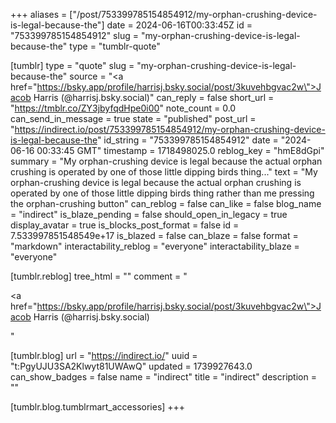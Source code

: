 +++
aliases = ["/post/753399785154854912/my-orphan-crushing-device-is-legal-because-the"]
date = 2024-06-16T00:33:45Z
id = "753399785154854912"
slug = "my-orphan-crushing-device-is-legal-because-the"
type = "tumblr-quote"

[tumblr]
type = "quote"
slug = "my-orphan-crushing-device-is-legal-because-the"
source = "<a href=\"https://bsky.app/profile/harrisj.bsky.social/post/3kuvehbgvac2w\">Jacob Harris (@harrisj.bsky.social)</a>"
can_reply = false
short_url = "https://tmblr.co/ZY3jbyfqdHpe0i00"
note_count = 0.0
can_send_in_message = true
state = "published"
post_url = "https://indirect.io/post/753399785154854912/my-orphan-crushing-device-is-legal-because-the"
id_string = "753399785154854912"
date = "2024-06-16 00:33:45 GMT"
timestamp = 1718498025.0
reblog_key = "hmE8dGpi"
summary = "My orphan-crushing device is legal because the actual orphan crushing is operated by one of those little dipping birds thing..."
text = "My orphan-crushing device is legal because the actual orphan crushing is operated by one of those little dipping birds thing rather than me pressing the orphan-crushing button"
can_reblog = false
can_like = false
blog_name = "indirect"
is_blaze_pending = false
should_open_in_legacy = true
display_avatar = true
is_blocks_post_format = false
id = 7.533997851548549e+17
is_blazed = false
can_blaze = false
format = "markdown"
interactability_reblog = "everyone"
interactability_blaze = "everyone"

[tumblr.reblog]
tree_html = ""
comment = "<p><a href=\"https://bsky.app/profile/harrisj.bsky.social/post/3kuvehbgvac2w\">Jacob Harris (@harrisj.bsky.social)</a></p>"

[tumblr.blog]
url = "https://indirect.io/"
uuid = "t:PgyUJU3SA2Klwyt81UWAwQ"
updated = 1739927643.0
can_show_badges = false
name = "indirect"
title = "indirect"
description = ""

[tumblr.blog.tumblrmart_accessories]
+++
